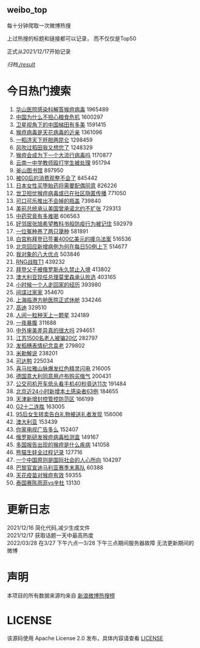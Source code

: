 weibo_top  
---
每十分钟爬取一次微博热搜  

上过热搜的标题和链接都可以记录， 而不仅仅是Top50

正式从2021/12/17开始记录  

*归档[./result](./result/)*

# 今日热门搜索  
1. [华山医院感染科解答猴痘病毒](https://s.weibo.com//weibo?q=%23%E5%8D%8E%E5%B1%B1%E5%8C%BB%E9%99%A2%E6%84%9F%E6%9F%93%E7%A7%91%E8%A7%A3%E7%AD%94%E7%8C%B4%E7%97%98%E7%97%85%E6%AF%92%23&Refer=top) 1965489
2. [中国为什么不担心粮食危机](https://s.weibo.com//weibo?q=%23%E4%B8%AD%E5%9B%BD%E4%B8%BA%E4%BB%80%E4%B9%88%E4%B8%8D%E6%8B%85%E5%BF%83%E7%B2%AE%E9%A3%9F%E5%8D%B1%E6%9C%BA%23&Refer=top) 1600297
3. [卫星视角下的中国梯田有多美](https://s.weibo.com//weibo?q=%23%E5%8D%AB%E6%98%9F%E8%A7%86%E8%A7%92%E4%B8%8B%E7%9A%84%E4%B8%AD%E5%9B%BD%E6%A2%AF%E7%94%B0%E6%9C%89%E5%A4%9A%E7%BE%8E%23&Refer=top) 1591415
4. [猴痘病毒是天花病毒的近亲](https://s.weibo.com//weibo?q=%23%E7%8C%B4%E7%97%98%E7%97%85%E6%AF%92%E6%98%AF%E5%A4%A9%E8%8A%B1%E7%97%85%E6%AF%92%E7%9A%84%E8%BF%91%E4%BA%B2%23&Refer=top) 1361096
5. [一稻济天下肝胆两昆仑](https://s.weibo.com//weibo?q=%23%E4%B8%80%E7%A8%BB%E6%B5%8E%E5%A4%A9%E4%B8%8B%E8%82%9D%E8%83%86%E4%B8%A4%E6%98%86%E4%BB%91%23&Refer=top) 1298459
6. [风吹过稻田我又想您了](https://s.weibo.com//weibo?q=%23%E9%A3%8E%E5%90%B9%E8%BF%87%E7%A8%BB%E7%94%B0%E6%88%91%E5%8F%88%E6%83%B3%E6%82%A8%E4%BA%86%23&Refer=top) 1248329
7. [猴痘会成为下一个大流行病毒吗](https://s.weibo.com//weibo?q=%23%E7%8C%B4%E7%97%98%E4%BC%9A%E6%88%90%E4%B8%BA%E4%B8%8B%E4%B8%80%E4%B8%AA%E5%A4%A7%E6%B5%81%E8%A1%8C%E7%97%85%E6%AF%92%E5%90%97%23&Refer=top) 1170877
8. [云南一中学教师殴打学生被处理](https://s.weibo.com//weibo?q=%23%E4%BA%91%E5%8D%97%E4%B8%80%E4%B8%AD%E5%AD%A6%E6%95%99%E5%B8%88%E6%AE%B4%E6%89%93%E5%AD%A6%E7%94%9F%E8%A2%AB%E5%A4%84%E7%90%86%23&Refer=top) 951794
9. [釜山图书馆](https://s.weibo.com//weibo?q=%23%E9%87%9C%E5%B1%B1%E5%9B%BE%E4%B9%A6%E9%A6%86%23&Refer=top) 897950
10. [被00后的消费观整不会了](https://s.weibo.com//weibo?q=%23%E8%A2%AB00%E5%90%8E%E7%9A%84%E6%B6%88%E8%B4%B9%E8%A7%82%E6%95%B4%E4%B8%8D%E4%BC%9A%E4%BA%86%23&Refer=top) 845442
11. [日本女性买堕胎药将需要配偶同意](https://s.weibo.com//weibo?q=%23%E6%97%A5%E6%9C%AC%E5%A5%B3%E6%80%A7%E4%B9%B0%E5%A0%95%E8%83%8E%E8%8D%AF%E5%B0%86%E9%9C%80%E8%A6%81%E9%85%8D%E5%81%B6%E5%90%8C%E6%84%8F%23&Refer=top) 826226
12. [世卫担忧猴痘病毒或已在社区隐匿传播](https://s.weibo.com//weibo?q=%23%E4%B8%96%E5%8D%AB%E6%8B%85%E5%BF%A7%E7%8C%B4%E7%97%98%E7%97%85%E6%AF%92%E6%88%96%E5%B7%B2%E5%9C%A8%E7%A4%BE%E5%8C%BA%E9%9A%90%E5%8C%BF%E4%BC%A0%E6%92%AD%23&Refer=top) 771050
13. [可口可乐推出不会掉的瓶盖](https://s.weibo.com//weibo?q=%23%E5%8F%AF%E5%8F%A3%E5%8F%AF%E4%B9%90%E6%8E%A8%E5%87%BA%E4%B8%8D%E4%BC%9A%E6%8E%89%E7%9A%84%E7%93%B6%E7%9B%96%23&Refer=top) 739840
14. [美前总统承认美国曾承诺北约不扩张](https://s.weibo.com//weibo?q=%23%E7%BE%8E%E5%89%8D%E6%80%BB%E7%BB%9F%E6%89%BF%E8%AE%A4%E7%BE%8E%E5%9B%BD%E6%9B%BE%E6%89%BF%E8%AF%BA%E5%8C%97%E7%BA%A6%E4%B8%8D%E6%89%A9%E5%BC%A0%23&Refer=top) 729313
15. [中药究竟有多难喝](https://s.weibo.com//weibo?q=%23%E4%B8%AD%E8%8D%AF%E7%A9%B6%E7%AB%9F%E6%9C%89%E5%A4%9A%E9%9A%BE%E5%96%9D%23&Refer=top) 606563
16. [好邻居张旭希望教科书般防疫行为被记住](https://s.weibo.com//weibo?q=%23%E5%A5%BD%E9%82%BB%E5%B1%85%E5%BC%A0%E6%97%AD%E5%B8%8C%E6%9C%9B%E6%95%99%E7%A7%91%E4%B9%A6%E8%88%AC%E9%98%B2%E7%96%AB%E8%A1%8C%E4%B8%BA%E8%A2%AB%E8%AE%B0%E4%BD%8F%23&Refer=top) 592979
17. [一位冤种养了两只犟种](https://s.weibo.com//weibo?q=%23%E4%B8%80%E4%BD%8D%E5%86%A4%E7%A7%8D%E5%85%BB%E4%BA%86%E4%B8%A4%E5%8F%AA%E7%8A%9F%E7%A7%8D%23&Refer=top) 581891
18. [白宫称拜登已签署400亿美元的援乌法案](https://s.weibo.com//weibo?q=%23%E7%99%BD%E5%AE%AB%E7%A7%B0%E6%8B%9C%E7%99%BB%E5%B7%B2%E7%AD%BE%E7%BD%B2400%E4%BA%BF%E7%BE%8E%E5%85%83%E7%9A%84%E6%8F%B4%E4%B9%8C%E6%B3%95%E6%A1%88%23&Refer=top) 516536
19. [北京回应新增病例为何在每日50例上下](https://s.weibo.com//weibo?q=%23%E5%8C%97%E4%BA%AC%E5%9B%9E%E5%BA%94%E6%96%B0%E5%A2%9E%E7%97%85%E4%BE%8B%E4%B8%BA%E4%BD%95%E5%9C%A8%E6%AF%8F%E6%97%A550%E4%BE%8B%E4%B8%8A%E4%B8%8B%23&Refer=top) 514677
20. [我对象的八大优点](https://s.weibo.com//weibo?q=%23%E6%88%91%E5%AF%B9%E8%B1%A1%E7%9A%84%E5%85%AB%E5%A4%A7%E4%BC%98%E7%82%B9%23&Refer=top) 503846
21. [RNG战胜T1](https://s.weibo.com//weibo?q=%23RNG%E6%88%98%E8%83%9CT1%23&Refer=top) 439232
22. [拜登父子被俄罗斯永久禁止入境](https://s.weibo.com//weibo?q=%23%E6%8B%9C%E7%99%BB%E7%88%B6%E5%AD%90%E8%A2%AB%E4%BF%84%E7%BD%97%E6%96%AF%E6%B0%B8%E4%B9%85%E7%A6%81%E6%AD%A2%E5%85%A5%E5%A2%83%23&Refer=top) 413802
23. [澳大利亚现任总理莫里森承认败选](https://s.weibo.com//weibo?q=%23%E6%BE%B3%E5%A4%A7%E5%88%A9%E4%BA%9A%E7%8E%B0%E4%BB%BB%E6%80%BB%E7%90%86%E8%8E%AB%E9%87%8C%E6%A3%AE%E6%89%BF%E8%AE%A4%E8%B4%A5%E9%80%89%23&Refer=top) 403165
24. [小时候一个人走回家的经历](https://s.weibo.com//weibo?q=%23%E5%B0%8F%E6%97%B6%E5%80%99%E4%B8%80%E4%B8%AA%E4%BA%BA%E8%B5%B0%E5%9B%9E%E5%AE%B6%E7%9A%84%E7%BB%8F%E5%8E%86%23&Refer=top) 393980
25. [间谍过家家](https://s.weibo.com//weibo?q=%23%E9%97%B4%E8%B0%8D%E8%BF%87%E5%AE%B6%E5%AE%B6%23&Refer=top) 354670
26. [上海临港方舱医院正式休舱](https://s.weibo.com//weibo?q=%23%E4%B8%8A%E6%B5%B7%E4%B8%B4%E6%B8%AF%E6%96%B9%E8%88%B1%E5%8C%BB%E9%99%A2%E6%AD%A3%E5%BC%8F%E4%BC%91%E8%88%B1%23&Refer=top) 334246
27. [高迪](https://s.weibo.com//weibo?q=%E9%AB%98%E8%BF%AA&Refer=top) 329510
28. [人间一粒种天上一颗星](https://s.weibo.com//weibo?q=%23%E4%BA%BA%E9%97%B4%E4%B8%80%E7%B2%92%E7%A7%8D%E5%A4%A9%E4%B8%8A%E4%B8%80%E9%A2%97%E6%98%9F%23&Refer=top) 324189
29. [一夜暴腹](https://s.weibo.com//weibo?q=%23%E4%B8%80%E5%A4%9C%E6%9A%B4%E8%85%B9%23&Refer=top) 311688
30. [中外审美差异真的很大吗](https://s.weibo.com//weibo?q=%E4%B8%AD%E5%A4%96%E5%AE%A1%E7%BE%8E%E5%B7%AE%E5%BC%82%E7%9C%9F%E7%9A%84%E5%BE%88%E5%A4%A7%E5%90%97&Refer=top) 294651
31. [江苏1500名老人被骗20亿](https://s.weibo.com//weibo?q=%23%E6%B1%9F%E8%8B%8F1500%E5%90%8D%E8%80%81%E4%BA%BA%E8%A2%AB%E9%AA%9720%E4%BA%BF%23&Refer=top) 282797
32. [发稻穗表情纪念袁老](https://s.weibo.com//weibo?q=%23%E5%8F%91%E7%A8%BB%E7%A9%97%E8%A1%A8%E6%83%85%E7%BA%AA%E5%BF%B5%E8%A2%81%E8%80%81%23&Refer=top) 279802
33. [米勒解说](https://s.weibo.com//weibo?q=%E7%B1%B3%E5%8B%92%E8%A7%A3%E8%AF%B4&Refer=top) 238201
34. [可达鸭](https://s.weibo.com//weibo?q=%E5%8F%AF%E8%BE%BE%E9%B8%AD&Refer=top) 225034
35. [喜马拉雅山脉爆发红色精灵闪电](https://s.weibo.com//weibo?q=%23%E5%96%9C%E9%A9%AC%E6%8B%89%E9%9B%85%E5%B1%B1%E8%84%89%E7%88%86%E5%8F%91%E7%BA%A2%E8%89%B2%E7%B2%BE%E7%81%B5%E9%97%AA%E7%94%B5%23&Refer=top) 216005
36. [德国意大利同意用卢布购买俄气](https://s.weibo.com//weibo?q=%23%E5%BE%B7%E5%9B%BD%E6%84%8F%E5%A4%A7%E5%88%A9%E5%90%8C%E6%84%8F%E7%94%A8%E5%8D%A2%E5%B8%83%E8%B4%AD%E4%B9%B0%E4%BF%84%E6%B0%94%23&Refer=top) 200431
37. [公交司机开车低头看手机40秒竟达11次](https://s.weibo.com//weibo?q=%23%E5%85%AC%E4%BA%A4%E5%8F%B8%E6%9C%BA%E5%BC%80%E8%BD%A6%E4%BD%8E%E5%A4%B4%E7%9C%8B%E6%89%8B%E6%9C%BA40%E7%A7%92%E7%AB%9F%E8%BE%BE11%E6%AC%A1%23&Refer=top) 191484
38. [北京近24小时新增本土感染者63例](https://s.weibo.com//weibo?q=%23%E5%8C%97%E4%BA%AC%E8%BF%9124%E5%B0%8F%E6%97%B6%E6%96%B0%E5%A2%9E%E6%9C%AC%E5%9C%9F%E6%84%9F%E6%9F%93%E8%80%8563%E4%BE%8B%23&Refer=top) 184655
39. [天津新增封控管控防范区](https://s.weibo.com//weibo?q=%E5%A4%A9%E6%B4%A5%E6%96%B0%E5%A2%9E%E5%B0%81%E6%8E%A7%E7%AE%A1%E6%8E%A7%E9%98%B2%E8%8C%83%E5%8C%BA&Refer=top) 166199
40. [G2十二连胜](https://s.weibo.com//weibo?q=%23G2%E5%8D%81%E4%BA%8C%E8%BF%9E%E8%83%9C%23&Refer=top) 163005
41. [95后女生转卖告白礼物被送礼者发现](https://s.weibo.com//weibo?q=%2395%E5%90%8E%E5%A5%B3%E7%94%9F%E8%BD%AC%E5%8D%96%E5%91%8A%E7%99%BD%E7%A4%BC%E7%89%A9%E8%A2%AB%E9%80%81%E7%A4%BC%E8%80%85%E5%8F%91%E7%8E%B0%23&Refer=top) 156006
42. [澳大利亚](https://s.weibo.com//weibo?q=%E6%BE%B3%E5%A4%A7%E5%88%A9%E4%BA%9A&Refer=top) 153439
43. [你家电视广告多么](https://s.weibo.com//weibo?q=%23%E4%BD%A0%E5%AE%B6%E7%94%B5%E8%A7%86%E5%B9%BF%E5%91%8A%E5%A4%9A%E4%B9%88%23&Refer=top) 152407
44. [俄罗斯研发猴痘病毒检测盒](https://s.weibo.com//weibo?q=%23%E4%BF%84%E7%BD%97%E6%96%AF%E7%A0%94%E5%8F%91%E7%8C%B4%E7%97%98%E7%97%85%E6%AF%92%E6%A3%80%E6%B5%8B%E7%9B%92%23&Refer=top) 149167
45. [多国报告出现的猴痘是什么疾病](https://s.weibo.com//weibo?q=%23%E5%A4%9A%E5%9B%BD%E6%8A%A5%E5%91%8A%E5%87%BA%E7%8E%B0%E7%9A%84%E7%8C%B4%E7%97%98%E6%98%AF%E4%BB%80%E4%B9%88%E7%96%BE%E7%97%85%23&Refer=top) 141058
46. [熊猫生娃全过程记录](https://s.weibo.com//weibo?q=%23%E7%86%8A%E7%8C%AB%E7%94%9F%E5%A8%83%E5%85%A8%E8%BF%87%E7%A8%8B%E8%AE%B0%E5%BD%95%23&Refer=top) 127716
47. [一个中国原则是国际社会的人心所向](https://s.weibo.com//weibo?q=%23%E4%B8%80%E4%B8%AA%E4%B8%AD%E5%9B%BD%E5%8E%9F%E5%88%99%E6%98%AF%E5%9B%BD%E9%99%85%E7%A4%BE%E4%BC%9A%E7%9A%84%E4%BA%BA%E5%BF%83%E6%89%80%E5%90%91%23&Refer=top) 104297
48. [巴黎官宣迪马利亚赛季末离队](https://s.weibo.com//weibo?q=%23%E5%B7%B4%E9%BB%8E%E5%AE%98%E5%AE%A3%E8%BF%AA%E9%A9%AC%E5%88%A9%E4%BA%9A%E8%B5%9B%E5%AD%A3%E6%9C%AB%E7%A6%BB%E9%98%9F%23&Refer=top) 60388
49. [天花疫苗对猴痘有效](https://s.weibo.com//weibo?q=%23%E5%A4%A9%E8%8A%B1%E7%96%AB%E8%8B%97%E5%AF%B9%E7%8C%B4%E7%97%98%E6%9C%89%E6%95%88%23&Refer=top) 59355
50. [泰国赛陈雨菲vs辛杜](https://s.weibo.com//weibo?q=%23%E6%B3%B0%E5%9B%BD%E8%B5%9B%E9%99%88%E9%9B%A8%E8%8F%B2vs%E8%BE%9B%E6%9D%9C%23&Refer=top) 13130
# 更新日志  
2021/12/16  简化代码,减少生成文件  
2021/12/17  获取话题一天中最高热度  
2022/03/28  在3/27 下午六点—3/28 下午三点期间服务器故障 无法更新期间的微博  
# 声明  
本项目的所有数据来源均来自 [新浪微博热搜榜](https://s.weibo.com/top/summary)  

# LICENSE
该源码使用 Apache License 2.0 发布，具体内容请查看 [LICENSE](./LICENSE)
